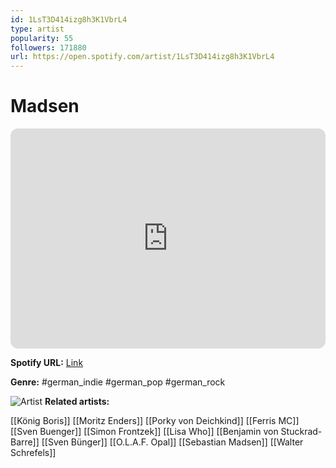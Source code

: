 ```yaml
---
id: 1LsT3D414izg8h3K1VbrL4
type: artist
popularity: 55
followers: 171880
url: https://open.spotify.com/artist/1LsT3D414izg8h3K1VbrL4
---
```

# Madsen

<iframe style="border-radius:12px" src="https://open.spotify.com/embed/artist/1LsT3D414izg8h3K1VbrL4" width="100%" height="352" frameBorder="0" allowfullscreen="" allow="autoplay; clipboard-write; encrypted-media; fullscreen; picture-in-picture" loading="lazy"></iframe>

**Spotify URL:** [Link](https://open.spotify.com/artist/1LsT3D414izg8h3K1VbrL4)

**Genre:**  #german_indie #german_pop #german_rock

![Artist](https://i.scdn.co/image/ab6761610000e5eb7183d85fbda521d8cebd2df5)
**Related artists:**

[[König Boris]]
[[Moritz Enders]]
[[Porky von Deichkind]]
[[Ferris MC]]
[[Sven Buenger]]
[[Simon Frontzek]]
[[Lisa Who]]
[[Benjamin von Stuckrad-Barre]]
[[Sven Bünger]]
[[O.L.A.F. Opal]]
[[Sebastian Madsen]]
[[Walter Schrefels]]
